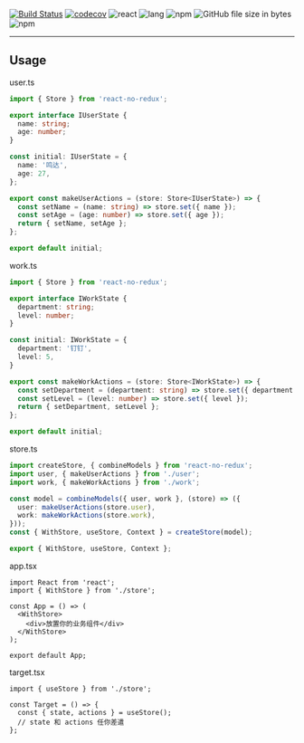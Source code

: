[![Build Status](https://travis-ci.org/flowingfate/react-no-redux.svg?branch=master)](https://travis-ci.org/flowingfate/react-no-redux)
[![codecov](https://codecov.io/gh/flowingfate/react-no-redux/branch/master/graph/badge.svg)](https://codecov.io/gh/flowingfate/react-no-redux)
![react](https://img.shields.io/badge/react-^16.8.0-blue.svg)
![lang](https://img.shields.io/badge/lang-typescript-red.svg)
![npm](https://img.shields.io/npm/v/react-no-redux)
![GitHub file size in bytes](https://img.shields.io/github/size/flowingfate/react-no-redux/src/index.tsx)
![npm](https://img.shields.io/npm/dw/react-no-redux)

---

## Usage

user.ts
```ts
import { Store } from 'react-no-redux';

export interface IUserState {
  name: string;
  age: number;
}

const initial: IUserState = {
  name: '鸣达',
  age: 27,
};

export const makeUserActions = (store: Store<IUserState>) => {
  const setName = (name: string) => store.set({ name });
  const setAge = (age: number) => store.set({ age });
  return { setName, setAge };
};

export default initial;
```

work.ts
```ts
import { Store } from 'react-no-redux';

export interface IWorkState {
  department: string;
  level: number;
}

const initial: IWorkState = {
  department: '钉钉',
  level: 5,
}

export const makeWorkActions = (store: Store<IWorkState>) => {
  const setDepartment = (department: string) => store.set({ department });
  const setLevel = (level: number) => store.set({ level });
  return { setDepartment, setLevel };
};

export default initial;
```

store.ts
```ts
import createStore, { combineModels } from 'react-no-redux';
import user, { makeUserActions } from './user';
import work, { makeWorkActions } from './work';

const model = combineModels({ user, work }, (store) => ({
  user: makeUserActions(store.user),
  work: makeWorkActions(store.work),
}));
const { WithStore, useStore, Context } = createStore(model);

export { WithStore, useStore, Context };
```

app.tsx
```tsx
import React from 'react';
import { WithStore } from './store';

const App = () => (
  <WithStore>
    <div>放置你的业务组件</div>
  </WithStore>
);

export default App;
```

target.tsx
```tsx
import { useStore } from './store';

const Target = () => {
  const { state, actions } = useStore();
  // state 和 actions 任你差遣
};
```
